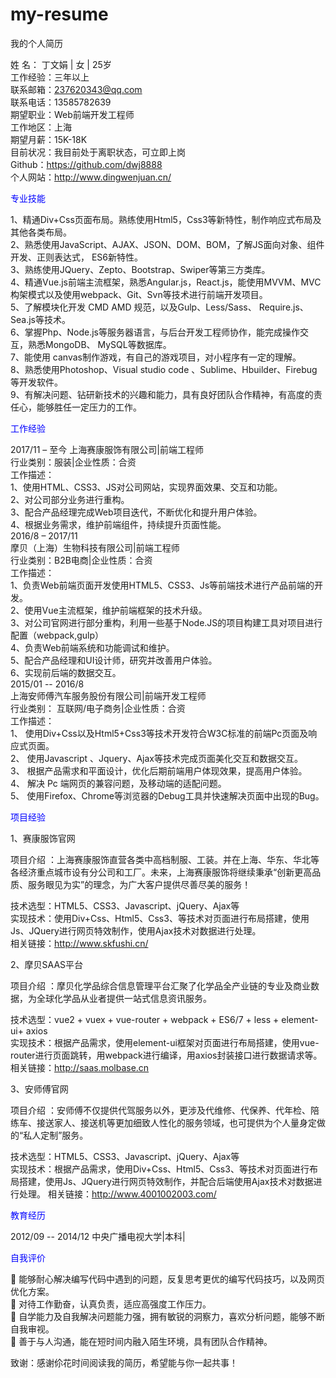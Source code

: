 # my-resume
我的个人简历


姓    名：	丁文娟  | 女 | 25岁	<br>工作经验：三年以上 <br>
联系邮箱：237620343@qq.com	<br>联系电话：13585782639 <br>
期望职业：Web前端开发工程师	<br>  工作地区：上海 <br>
期望月薪：15K-18K	<br>目前状况：我目前处于离职状态，可立即上岗 <br>
Github：https://github.com/dwj8888     <br>
个人网站：http://www.dingwenjuan.cn/   <br>



<div style="color:blue;">专业技能</div>

1、精通Div+Css页面布局。熟练使用Html5，Css3等新特性，制作响应式布局及其他各类布局。<br>
2、熟悉使用JavaScript、AJAX、JSON、DOM、BOM，了解JS面向对象、组件开发、正则表达式， ES6新特性。<br>
3、熟练使用JQuery、Zepto、Bootstrap、Swiper等第三方类库。<br>
4、精通Vue.js前端主流框架，熟悉Angular.js，React.js，能使用MVVM、MVC构架模式以及使用webpack、Git、Svn等技术进行前端开发项目。<br>
5、了解模块化开发 CMD AMD 规范，以及Gulp、Less/Sass、 Require.js、 Sea.js等技术。<br>
6、掌握Php、Node.js等服务器语言，与后台开发工程师协作，能完成操作交互，熟悉MongoDB、 MySQL等数据库。<br>
7、能使用 canvas制作游戏，有自己的游戏项目，对小程序有一定的理解。<br>
8、熟悉使用Photoshop、Visual studio code 、Sublime、Hbuilder、Firebug等开发软件。<br>
9、有解决问题、钻研新技术的兴趣和能力，具有良好团队合作精神，有高度的责任心，能够胜任一定压力的工作。<br>

<div style="color:blue;">工作经验</div>

2017/11 – 至今
上海赛康服饰有限公司|前端工程师<br>
行业类别：服装|企业性质：合资<br>
工作描述： <br>
1、使用HTML、CSS3、JS对公司网站，实现界面效果、交互和功能。<br>
2、对公司部分业务进行重构。<br>
3、配合产品经理完成Web项目迭代，不断优化和提升用户体验。<br>
4、根据业务需求，维护前端组件，持续提升页面性能。<br>
2016/8 – 2017/11<br>
摩贝（上海）生物科技有限公司|前端工程师<br>
行业类别：B2B电商|企业性质：合资<br>
工作描述： <br>
1、负责Web前端页面开发使用HTML5、CSS3、Js等前端技术进行产品前端的开发。<br>
2、使用Vue主流框架，维护前端框架的技术升级。<br>
3、对公司官网进行部分重构，利用一些基于Node.JS的项目构建工具对项目进行配置（webpack,gulp）<br>
4、负责Web前端系统和功能调试和维护。<br>
5、配合产品经理和UI设计师，研究并改善用户体验。<br>
6、实现前后端的数据交互。<br>
2015/01 -- 2016/8<br>
上海安师傅汽车服务股份有限公司|前端开发工程师<br>
行业类别： 互联网/电子商务|企业性质：合资<br>
工作描述： <br>
1、	使用Div+Css以及Html5+Css3等技术开发符合W3C标准的前端Pc页面及响应式页面。<br>
2、	使用Javascript 、Jquery、Ajax等技术完成页面美化交互和数据交互。<br>
3、	根据产品需求和平面设计，优化后期前端用户体现效果，提高用户体验。<br>
4、	解决 Pc 端网页的兼容问题，及移动端的适配问题。<br>
5、	使用Firefox、Chrome等浏览器的Debug工具并快速解决页面中出现的Bug。<br>

<div style="color:blue;">项目经验</div>

1、赛康服饰官网

项目介绍 ：上海赛康服饰直营各类中高档制服、工装。并在上海、华东、华北等各经济重点城市设有分公司和工厂。未来，上海赛康服饰将继续秉承“创新更高品质、服务眼见为实”的理念，为广大客户提供尽善尽美的服务！<br>

技术选型：HTML5、CSS3、Javascript、jQuery、Ajax等<br>
实现技术：使用Div+Css、Html5、Css3、等技术对页面进行布局搭建，使用Js、JQuery进行网页特效制作，使用Ajax技术对数据进行处理。<br>
相关链接：http://www.skfushi.cn/<br>

2、摩贝SAAS平台

项目介绍 ：摩贝化学品综合信息管理平台汇聚了化学品全产业链的专业及商业数据，为全球化学品从业者提供一站式信息资讯服务。<br>

技术选型：vue2 + vuex + vue-router + webpack + ES6/7 + less + element-ui+ axios<br>
实现技术：根据产品需求，使用element-ui框架对页面进行布局搭建，使用vue-router进行页面跳转，用webpack进行编译，用axios封装接口进行数据请求等。<br>
相关链接：http://saas.molbase.cn<br>


3、安师傅官网

项目介绍 ：安师傅不仅提供代驾服务以外，更涉及代维修、代保养、代年检、陪练车、接送家人、接送机等更加细致人性化的服务领域，也可提供为个人量身定做的“私人定制”服务。<br>

技术选型：HTML5、CSS3、Javascript、jQuery、Ajax等<br>
实现技术：根据产品需求，使用Div+Css、Html5、Css3、等技术对页面进行布局搭建，使用Js、JQuery进行网页特效制作，并配合后端使用Ajax技术对数据进行处理。
相关链接：http://www.4001002003.com/<br>

<div style="color:blue;">教育经历</div>

2012/09 -- 2014/12 中央广播电视大学|本科|

<div style="color:blue;">自我评价</div>

	能够耐心解决编写代码中遇到的问题，反复思考更优的编写代码技巧，以及网页优化方案。<br>
	对待工作勤奋，认真负责，适应高强度工作压力。<br>
	自学能力及自我解决问题能力强，拥有敏锐的洞察力，喜欢分析问题，能够不断自我审视。<br>
	善于与人沟通，能在短时间内融入陌生环境，具有团队合作精神。<br>


  致谢：感谢伱花时间阅读我的简历，希望能与你一起共事！



 



  
